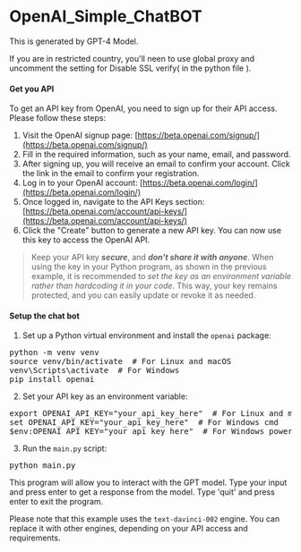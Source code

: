 # OpenAI_Simple_ChatBOT

This is generated by GPT-4 Model.

If you are in restricted country, you'll neen to use global proxy and uncomment the setting for Disable SSL verify( in the python file ).

#### Get you API


To get an API key from OpenAI, you need to sign up for their API access. Please follow these steps:

1. Visit the OpenAI signup page: [https://beta.openai.com/signup/](https://beta.openai.com/signup/)
2. Fill in the required information, such as your name, email, and password.
3. After signing up, you will receive an email to confirm your account. Click the link in the email to confirm your registration.
4. Log in to your OpenAI account: [https://beta.openai.com/login/](https://beta.openai.com/login/)
5. Once logged in, navigate to the API Keys section: [https://beta.openai.com/account/api-keys/](https://beta.openai.com/account/api-keys/)
6. Click the "Create" button to generate a new API key. You can now use this key to access the OpenAI API.

> Keep your API key ***secure***, and ***don't share it with anyone***. When using the key in your Python program, as shown in the previous example, it is recommended to *set the key as an environment variable rather than hardcoding it in your code*. This way, your key remains protected, and you can easily update or revoke it as needed.

#### Setup the chat bot

1. Set up a Python virtual environment and install the `openai` package:

<pre><div class="bg-black rounded-md mb-4"><div class="flex items-center relative text-gray-200 bg-gray-800 px-4 py-2 text-xs font-sans justify-between rounded-t-md">python -m venv venv
source venv/bin/activate  # For Linux and macOS
venv\Scripts\activate  # For Windows
pip install openai
</code></div></div></pre>

2. Set your API key as an environment variable:

<pre><div class="bg-black rounded-md mb-4"><div class="flex items-center relative text-gray-200 bg-gray-800 px-4 py-2 text-xs font-sans justify-between rounded-t-md">export OPENAI_API_KEY="your_api_key_here"  # For Linux and macOS
set OPENAI_API_KEY="your_api_key_here"  # For Windows cmd
$env:OPENAI_API_KEY="your_api_key_here"  # For Windows powershell
</code></div></div></pre>

3. Run the `main.py` script:

<pre><div class="bg-black rounded-md mb-4"><div class="flex items-center relative text-gray-200 bg-gray-800 px-4 py-2 text-xs font-sans justify-between rounded-t-md">python main.py
</code></div></div></pre>

This program will allow you to interact with the GPT model. Type your input and press enter to get a response from the model. Type 'quit' and press enter to exit the program.

Please note that this example uses the `text-davinci-002` engine. You can replace it with other engines, depending on your API access and requirements.
